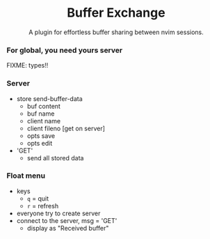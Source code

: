<h1 align='center'>
    Buffer Exchange
</h1>

<p align='center'>
    A plugin for effortless buffer sharing between nvim sessions. 
</p>


### For global, you need yours server

FIXME: types!!

### Server
- store send-buffer-data
    - buf content
    - buf name
    - client name
    - client fileno [get on server]
    - opts save
    - opts edit
- 'GET'
    - send all stored data

### Float menu
- keys
    - `q` = quit
    - `r` = refresh
- everyone try to create server
- connect to the server, msg = 'GET'
    - display as "Received buffer"
